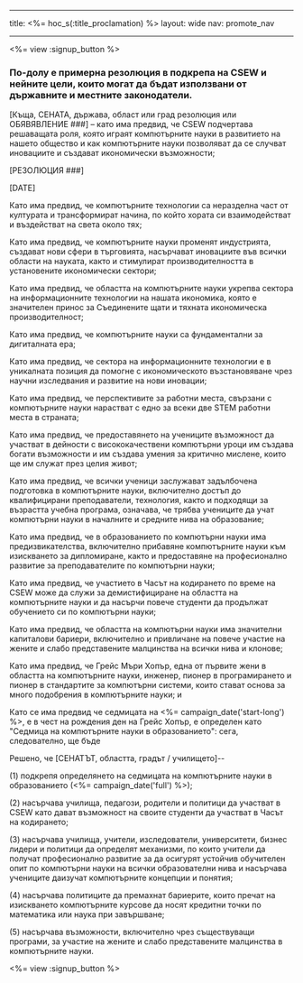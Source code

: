 * * *

title: <%= hoc_s(:title_proclamation) %> layout: wide nav: promote_nav

* * *

<%= view :signup_button %>

### По-долу е примерна резолюция в подкрепа на CSEW и нейните цели, които могат да бъдат използвани от държавните и местните законодатели.

  
[Къща, СЕНАТА, държава, област или град резолюция или ОБЯВЯВЛЕНИЕ ###] – като има предвид, че CSEW подчертава решаващата роля, която играят компютърните науки в развитието на нашето общество и как компютърните науки позволяват да се случват иновациите и създават икономически възможности;

[РЕЗОЛЮЦИЯ ###]

[DATE]

Като има предвид, че компютърните технологии са неразделна част от културата и трансформират начина, по който хората си взаимодействат и въздействат на света около тях;

Като има предвид, че компютърните науки променят индустрията, създават нови сфери в търговията, насърчават иновациите във всички области на науката, както и стимулират производителността в установените икономически сектори;

Като има предвид, че областта на компютърните науки укрепва сектора на информационните технологии на нашата икономика, която е значителен принос за Съединените щати и тяхната икономическа производителност;

Като има предвид, че компютърните науки са фундаментални за дигиталната ера;

Като има предвид, че сектора на информационните технологии е в уникалната позиция да помогне с икономическото възстановяване чрез научни изследвания и развитие на нови иновации;

Като има предвид, че перспективите за работни места, свързани с компютърните науки нарастват с едно за всеки две STEM работни места в страната;

Като има предвид, че предоставянето на учениците възможност да участват в дейности с висококачествени компютърни уроци им създава богати възможности и им създава умения за критично мислене, които ще им служат през целия живот;

Като има предвид, че всички ученици заслужават задълбочена подготовка в компютърните науки, включително достъп до квалифицирани преподаватели, технология, както и подходящи за възрастта учебна програма, означава, че трябва учениците да учат компютърни науки в началните и средните нива на образование;

Като има предвид, че в образованието по компютърни науки има предизвикателства, включително прибавяне компютърните науки към изискването за дипломиране, както и предоставяне на професионално развитие за преподавателите по компютърни науки;

Като има предвид, че участието в Часът на кодирането по време на CSEW може да служи за демистифициране на областта на компютърните науки и да насърчи повече студенти да продължат обучението си по компютърни науки;

Като има предвид, че областта на компютърни науки има значителни капиталови бариери, включително и привличане на повече участие на жените и слабо представените малцинства на всички нива и клонове;

Като има предвид, че Грейс Мъри Хопър, една от първите жени в областта на компютърните науки, инженер, пионер в програмирането и пионер в стандартите за компютърни системи, които стават основа за много подобрения в компютърните науки; и

Като се има предвид че седмицата на <%= campaign_date('start-long') %>, е в чест на рождения ден на Грейс Хопър, е определен като "Седмица на компютърните науки в образованието": сега, следователно, ще бъде

Решено, че [СЕНАТЪТ, областта, градът / училището]--

(1) подкрепя определянето на седмицата на компютърните науки в образованието (<%= campaign_date('full') %>);

(2) насърчава училища, педагози, родители и политици да участват в CSEW като дават възможност на своите студенти да участват в Часът на кодирането;

(3) насърчава училища, учители, изследователи, университети, бизнес лидери и политици да определят механизми, по които учители да получат професионално развитие за да осигурят устойчив обучителен опит по компютърни науки на всички образователни нива и насърчава учениците даизучат компютърните концепции и понятия;

(4) насърчава политиците да премахнат бариерите, които пречат на изискването компютърните курсове да носят кредитни точки по математика или наука при завършване;

(5) насърчава възможности, включително чрез съществуващи програми, за участие на жените и слабо представените малцинства в компютърните науки.

<%= view :signup_button %>